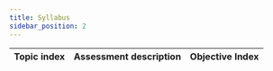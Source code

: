 ```yaml
---
title: Syllabus
sidebar_position: 2
---
```


| Topic index | Assessment description | Objective Index |
| ----------- | ---------------------- | --------------- |
